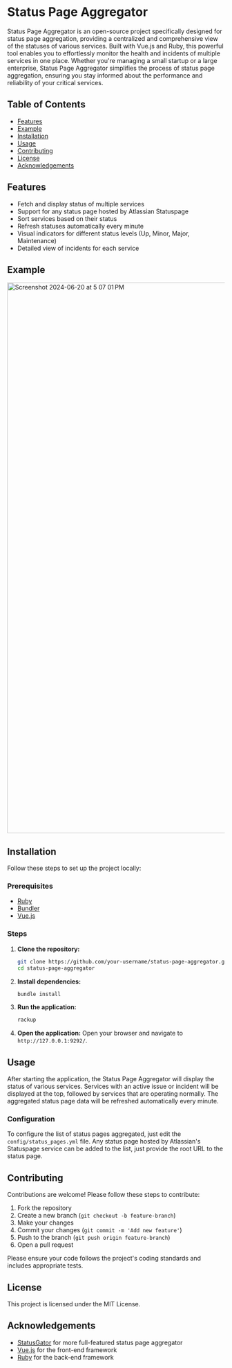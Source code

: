 # Status Page Aggregator

Status Page Aggregator is an open-source project specifically designed for status page aggregation, providing a centralized and comprehensive view of the statuses of various services. Built with Vue.js and Ruby, this powerful tool enables you to effortlessly monitor the health and incidents of multiple services in one place. Whether you're managing a small startup or a large enterprise, Status Page Aggregator simplifies the process of status page aggregation, ensuring you stay informed about the performance and reliability of your critical services.

## Table of Contents

- [Features](#features)
- [Example](#example)
- [Installation](#installation)
- [Usage](#usage)
- [Contributing](#contributing)
- [License](#license)
- [Acknowledgements](#acknowledgements)

## Features

- Fetch and display status of multiple services
- Support for any status page hosted by Atlassian Statuspage
- Sort services based on their status
- Refresh statuses automatically every minute
- Visual indicators for different status levels (Up, Minor, Major, Maintenance)
- Detailed view of incidents for each service

## Example

<img width="1272" alt="Screenshot 2024-06-20 at 5 07 01 PM" src="https://github.com/StatusGator/status-page-aggregator/assets/925/83f48cbb-f68b-453e-b3d5-f2710efd7573">

## Installation

Follow these steps to set up the project locally:

### Prerequisites

- [Ruby](https://www.ruby-lang.org/en/documentation/installation/)
- [Bundler](https://bundler.io/)
- [Vue.js](https://vuejs.org/)

### Steps

1. **Clone the repository:**
    ```bash
    git clone https://github.com/your-username/status-page-aggregator.git
    cd status-page-aggregator
    ```

2. **Install dependencies:**
    ```bash
    bundle install
    ```

3. **Run the application:**
    ```bash
    rackup
    ```

4. **Open the application:**
    Open your browser and navigate to `http://127.0.0.1:9292/`.

## Usage

After starting the application, the Status Page Aggregator will display the status of various services. Services with an active issue or incident will be displayed at the top, followed by services that are operating normally. The aggregated status page data will be refreshed automatically every minute.

### Configuration

To configure the list of status pages aggregated, just edit the `config/status_pages.yml` file. Any status page hosted by Atlassian's Statuspage service can be added to the list, just provide the root URL to the status page.

## Contributing

Contributions are welcome! Please follow these steps to contribute:

1. Fork the repository
2. Create a new branch (`git checkout -b feature-branch`)
3. Make your changes
4. Commit your changes (`git commit -m 'Add new feature'`)
5. Push to the branch (`git push origin feature-branch`)
6. Open a pull request

Please ensure your code follows the project's coding standards and includes appropriate tests.

## License

This project is licensed under the MIT License.

## Acknowledgements

- [StatusGator](https://statusgator.com) for more full-featured status page aggregator
- [Vue.js](https://vuejs.org) for the front-end framework
- [Ruby](https://www.ruby-lang.org/en/) for the back-end framework
